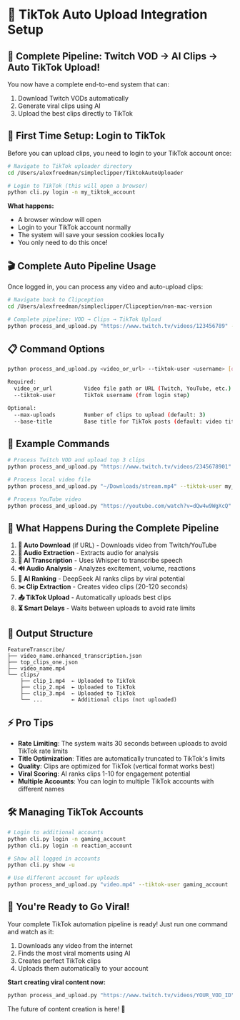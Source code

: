 # 🚀 TikTok Auto Upload Integration Setup

## 🎉 Complete Pipeline: Twitch VOD → AI Clips → Auto TikTok Upload!

You now have a complete end-to-end system that can:
1. Download Twitch VODs automatically
2. Generate viral clips using AI
3. Upload the best clips directly to TikTok

## 🔑 First Time Setup: Login to TikTok

Before you can upload clips, you need to login to your TikTok account once:

```bash
# Navigate to TikTok uploader directory
cd /Users/alexfreedman/simpleclipper/TiktokAutoUploader

# Login to TikTok (this will open a browser)
python cli.py login -n my_tiktok_account
```

**What happens:**
- A browser window will open
- Login to your TikTok account normally
- The system will save your session cookies locally
- You only need to do this once!

## 🎬 Complete Auto Pipeline Usage

Once logged in, you can process any video and auto-upload clips:

```bash
# Navigate back to Clipception
cd /Users/alexfreedman/simpleclipper/Clipception/non-mac-version

# Complete pipeline: VOD → Clips → TikTok Upload
python process_and_upload.py "https://www.twitch.tv/videos/123456789" --tiktok-user my_tiktok_account --max-uploads 3 --base-title "Epic Gaming Moments"
```

## 📋 Command Options

```bash
python process_and_upload.py <video_or_url> --tiktok-user <username> [options]

Required:
  video_or_url          Video file path or URL (Twitch, YouTube, etc.)
  --tiktok-user         TikTok username (from login step)

Optional:
  --max-uploads         Number of clips to upload (default: 3)
  --base-title          Base title for TikTok posts (default: video title)
```

## 🎯 Example Commands

```bash
# Process Twitch VOD and upload top 3 clips
python process_and_upload.py "https://www.twitch.tv/videos/2345678901" --tiktok-user my_account --max-uploads 3

# Process local video file
python process_and_upload.py "~/Downloads/stream.mp4" --tiktok-user my_account --max-uploads 5 --base-title "Best Moments"

# Process YouTube video
python process_and_upload.py "https://youtube.com/watch?v=dQw4w9WgXcQ" --tiktok-user my_account --max-uploads 2
```

## 🔄 What Happens During the Complete Pipeline

1. **🔗 Auto Download** (if URL) - Downloads video from Twitch/YouTube
2. **🎵 Audio Extraction** - Extracts audio for analysis
3. **📝 AI Transcription** - Uses Whisper to transcribe speech
4. **🔊 Audio Analysis** - Analyzes excitement, volume, reactions
5. **🤖 AI Ranking** - DeepSeek AI ranks clips by viral potential
6. **✂️ Clip Extraction** - Creates video clips (20-120 seconds)
7. **📤 TikTok Upload** - Automatically uploads best clips
8. **⏳ Smart Delays** - Waits between uploads to avoid rate limits

## 📁 Output Structure

```
FeatureTranscribe/
├── video_name.enhanced_transcription.json
├── top_clips_one.json
├── video_name.mp4
└── clips/
    ├── clip_1.mp4  ← Uploaded to TikTok
    ├── clip_2.mp4  ← Uploaded to TikTok  
    ├── clip_3.mp4  ← Uploaded to TikTok
    └── ...         ← Additional clips (not uploaded)
```

## ⚡ Pro Tips

- **Rate Limiting**: The system waits 30 seconds between uploads to avoid TikTok rate limits
- **Title Optimization**: Titles are automatically truncated to TikTok's limits
- **Quality**: Clips are optimized for TikTok (vertical format works best)
- **Viral Scoring**: AI ranks clips 1-10 for engagement potential
- **Multiple Accounts**: You can login to multiple TikTok accounts with different names

## 🛠️ Managing TikTok Accounts

```bash
# Login to additional accounts
python cli.py login -n gaming_account
python cli.py login -n reaction_account

# Show all logged in accounts
python cli.py show -u

# Use different account for uploads
python process_and_upload.py "video.mp4" --tiktok-user gaming_account
```

## 🎊 You're Ready to Go Viral!

Your complete TikTok automation pipeline is ready! Just run one command and watch as it:

1. Downloads any video from the internet
2. Finds the most viral moments using AI
3. Creates perfect TikTok clips
4. Uploads them automatically to your account

**Start creating viral content now:**
```bash
python process_and_upload.py "https://www.twitch.tv/videos/YOUR_VOD_ID" --tiktok-user my_account --max-uploads 3
```

The future of content creation is here! 🚀 